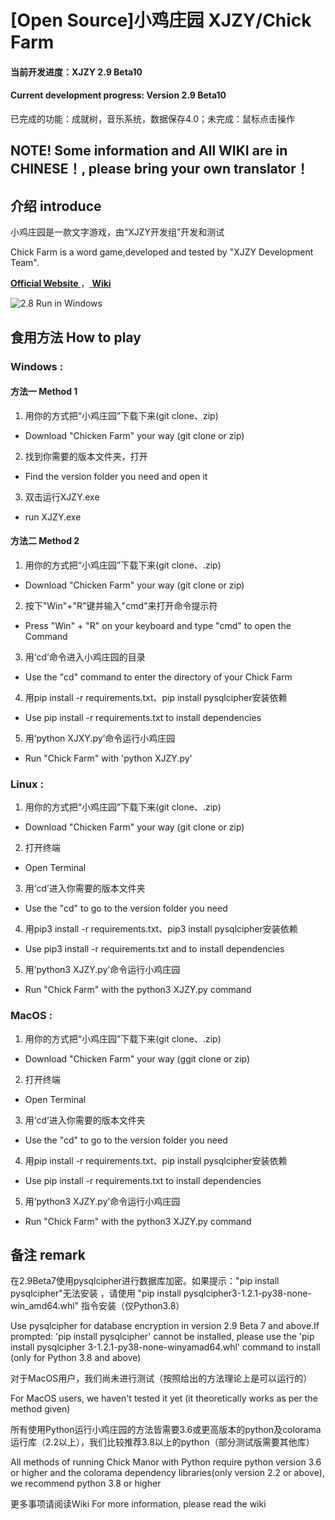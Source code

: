 # [Open Source]小鸡庄园 XJZY/Chick Farm
#### 当前开发进度：XJZY 2.9 Beta10 
#### Current development progress: Version 2.9 Beta10
已完成的功能：成就树，音乐系统，数据保存4.0；未完成：鼠标点击操作
## NOTE! Some information and All WIKI are in CHINESE！, please bring your own translator！
## 介绍 introduce
小鸡庄园是一款文字游戏，由“XJZY开发组”开发和测试

Chick Farm is a word game,developed and tested by "XJZY Development Team".

[ **Official Website** ](https://xjzy2.github.io)，[ **Wiki** ](https://xjzy-wiki.github.io)

![2.8 Run in Windows](https://foruda.gitee.com/images/1726908402334015895/ba1c65a3_13520532.png)
## 食用方法 How to play

### Windows : 

#### 方法一 Method 1

1. 用你的方式把“小鸡庄园”下载下来(git clone、zip)
- Download "Chicken Farm" your way (git clone or zip)
2. 找到你需要的版本文件夹，打开
- Find the version folder you need and open it
3. 双击运行XJZY.exe
- run XJZY.exe

#### 方法二 Method 2

1. 用你的方式把“小鸡庄园”下载下来(git clone、.zip)
- Download "Chicken Farm" your way (git clone or zip)
2. 按下"Win"+"R"键并输入"cmd"来打开命令提示符
- Press "Win" + "R" on your keyboard and type "cmd" to open the Command
3. 用‘cd’命令进入小鸡庄园的目录
- Use the "cd" command to enter the directory of your Chick Farm
4. 用pip install -r requirements.txt、pip install pysqlcipher安装依赖
- Use pip install -r requirements.txt to install dependencies
5. 用‘python XJXY.py’命令运行小鸡庄园
- Run "Chick Farm" with 'python XJZY.py'

### Linux :

1. 用你的方式把“小鸡庄园”下载下来(git clone、.zip)
- Download "Chicken Farm" your way (git clone or zip)
2. 打开终端
- Open Terminal
3. 用‘cd’进入你需要的版本文件夹
-  Use the "cd" to go to the version folder you need
4. 用pip3 install -r requirements.txt、pip3 install pysqlcipher安装依赖
- Use pip3 install -r requirements.txt and to install dependencies
5. 用‘python3 XJZY.py’命令运行小鸡庄园
- Run "Chick Farm" with the python3 XJZY.py command

### MacOS :
1. 用你的方式把“小鸡庄园”下载下来(git clone、.zip)
- Download "Chicken Farm" your way (ggit clone or zip)
2. 打开终端
-  Open Terminal
3. 用‘cd’进入你需要的版本文件夹
-  Use the "cd" to go to the version folder you need
4. 用pip install -r requirements.txt、pip install pysqlcipher安装依赖
- Use pip install -r requirements.txt to install dependencies
5. 用‘python3 XJZY.py’命令运行小鸡庄园
- Run "Chick Farm" with the python3 XJZY.py command

## 备注 remark

在2.9Beta7使用pysqlcipher进行数据库加密。如果提示："pip install pysqlcipher"无法安装  ，请使用 "pip install pysqlcipher3-1.2.1-py38-none-win_amd64.whl" 指令安装（仅Python3.8）

Use pysqlcipher for database encryption in version 2.9 Beta 7 and above.If prompted: 'pip install pysqlcipher' cannot be installed, please use the 'pip install pysqlcipher 3-1.2.1-py38-none-winyamad64.whl' command to install (only for Python 3.8 and above)

对于MacOS用户，我们尚未进行测试（按照给出的方法理论上是可以运行的）

For MacOS users, we haven't tested it yet (it theoretically works as per the method given)

所有使用Python运行小鸡庄园的方法皆需要3.6或更高版本的python及colorama运行库（2.2以上），我们比较推荐3.8以上的python（部分测试版需要其他库）

All methods of running Chick Manor with Python require python version 3.6 or higher and the colorama dependency libraries(only version 2.2 or above), we recommend python 3.8 or higher

更多事项请阅读Wiki
For more information, please read the wiki
